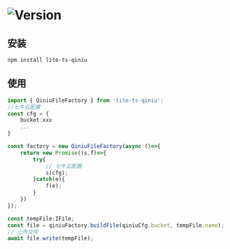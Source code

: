 # ![Version](https://img.shields.io/badge/version-1.1.0-green.svg)

## 安装

```
npm install lite-ts-qiniu
```

## 使用

```typescript
import { QiniuFileFactory } from 'lite-ts-qiniu';
//七牛云配置
const cfg = {
    bucket:xxx
    ...
}

const factory = new QiniuFileFactory(async ()=>{
    return new Promise((s,f)=>{
        try{
            // 七牛云配置
            s(cfg);
        }catch(e){
            f(e);
        }
    })
});

const tempFile:IFile;
const file = qiniuFactory.buildFile(qiniuCfg.bucket, tempFile.name);
// 上传文件
await file.write(tempFile);
```
